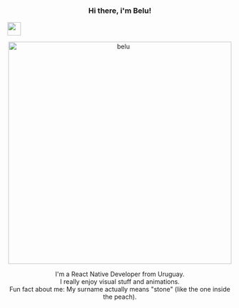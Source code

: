 ### <p align="center">Hi there, i'm Belu! </p>
<img src="[https://raw.githubusercontent.com/sidbelbase/sidbelbase/master/wave.gif](https://user-images.githubusercontent.com/80724668/187348427-2b66f901-76a6-4a1e-be63-b8dfa07974e3.gif)" width="30px">
<p align="center">

<img width="500" alt="belu" align="center" src="https://user-images.githubusercontent.com/80724668/188247370-84bb465f-b476-4f5b-a58f-4bda07dce38d.png">

</p>

<p align="center">I'm a React Native Developer from Uruguay.<br/>I really enjoy visual stuff and animations.<br> Fun fact about me: My surname actually means "stone" (like the one inside the peach). <br></p><br/>

<!--
*


-->
